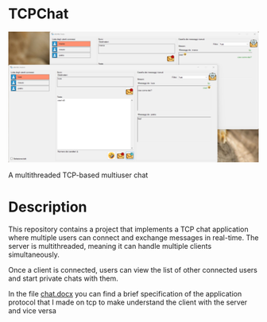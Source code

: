 # TCPChat

<img src="chat.png" width="1000">

A multithreaded TCP-based multiuser chat

# Description
This repository contains a project that implements a TCP chat application where multiple users can connect and exchange messages in real-time. The server is multithreaded, meaning it can handle multiple clients simultaneously.

Once a client is connected, users can view the list of other connected users and start private chats with them.

In the file [chat.docx](./chat.docx) you can find a brief specification of the application protocol that I made on tcp to make understand the client with the server and vice versa
